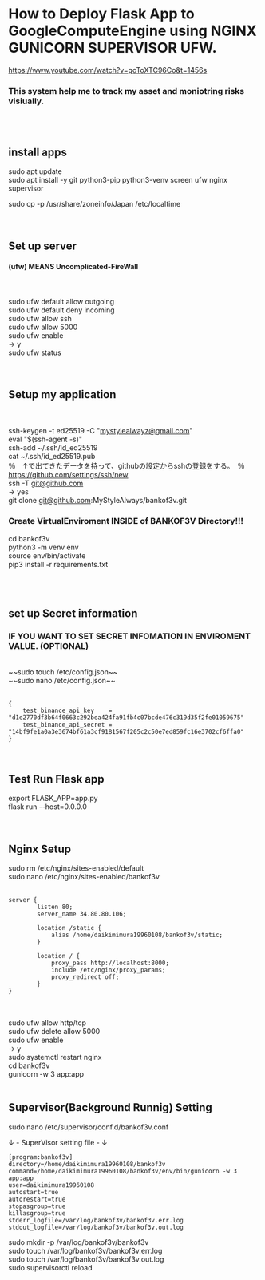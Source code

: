 # How to Deploy Flask App to GoogleComputeEngine using NGINX GUNICORN SUPERVISOR UFW.
https://www.youtube.com/watch?v=goToXTC96Co&t=1456s

### This system help me to track my asset and moniotring risks visiually.
<br><br>
## install apps <br>
sudo apt update <br>
sudo apt install -y git python3-pip python3-venv screen ufw nginx supervisor <br>

sudo cp -p /usr/share/zoneinfo/Japan /etc/localtime <br>
 <br> <br>
## Set up server <br>
#### (ufw) MEANS Uncomplicated-FireWall <br>
 <br> <br>
sudo ufw default allow outgoing <br>
sudo ufw default deny incoming <br>
sudo ufw allow ssh <br>
sudo ufw allow 5000 <br>
sudo ufw enable <br>
-> y <br>
sudo ufw status <br>
 <br> <br>
## Setup my application <br>
 <br> <br>
ssh-keygen -t ed25519 -C "mystylealwayz@gmail.com" <br>
eval "$(ssh-agent -s)" <br>
ssh-add ~/.ssh/id_ed25519 <br>
cat ~/.ssh/id_ed25519.pub <br>
％　↑で出てきたデータを持って、githubの設定からsshの登録をする。　％ <br>
https://github.com/settings/ssh/new <br>
ssh -T git@github.com <br>
-> yes <br>
git clone git@github.com:MyStyleAlways/bankof3v.git <br>


### Create VirtualEnviroment INSIDE of BANKOF3V Directory!!!

cd bankof3v <br>
python3 -m venv env <br>
source env/bin/activate <br>
pip3 install -r requirements.txt <br>

 <br> <br>

## set up Secret information  <br> 
### IF YOU WANT TO SET SECRET INFOMATION IN ENVIROMENT VALUE. (OPTIONAL)
 <br> 
~~sudo touch /etc/config.json~~ <br> 
~~sudo nano /etc/config.json~~ <br> <br>


```
{ 
    test_binance_api_key    = "d1e2770df3b64f0663c292bea424fa91fb4c07bcde476c319d35f2fe01059675" 
    test_binance_api_secret = "14bf9fe1a0a3e3674bf61a3cf9181567f205c2c50e7ed859fc16e3702cf6ffa0"   
} 
```


 <br> 

## Test Run Flask app <br>
export FLASK_APP=app.py <br>
flask run --host=0.0.0.0 <br>
 <br> <br>


## Nginx Setup <br>
sudo rm /etc/nginx/sites-enabled/default <br>
sudo nano /etc/nginx/sites-enabled/bankof3v <br>
<br>

```
server {
        listen 80;
        server_name 34.80.80.106;

        location /static {
            alias /home/daikimimura19960108/bankof3v/static;
        }

        location / {
            proxy_pass http://localhost:8000;
            include /etc/nginx/proxy_params;
            proxy_redirect off;
        }
}
```

<br><br>
sudo ufw allow http/tcp<br>
sudo ufw delete allow 5000<br>
sudo ufw enable<br>
    -> y<br>
sudo systemctl restart nginx<br>
cd bankof3v<br>
gunicorn -w 3 app:app<br>
<br>

## Supervisor(Background Runnig) Setting<br>

sudo nano /etc/supervisor/conf.d/bankof3v.conf<br>

↓ - SuperVisor setting file - ↓<br>

```
[program:bankof3v]
directory=/home/daikimimura19960108/bankof3v
command=/home/daikimimura19960108/bankof3v/env/bin/gunicorn -w 3 app:app
user=daikimimura19960108
autostart=true
autorestart=true
stopasgroup=true
killasgroup=true
stderr_logfile=/var/log/bankof3v/bankof3v.err.log
stdout_logfile=/var/log/bankof3v/bankof3v.out.log
```

sudo mkdir -p /var/log/bankof3v/bankof3v<br>
sudo touch /var/log/bankof3v/bankof3v.err.log<br>
sudo touch /var/log/bankof3v/bankof3v.out.log<br>
sudo supervisorctl reload<br>
